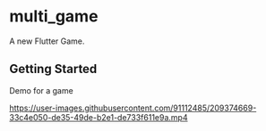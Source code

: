 # multi_game

A new Flutter Game.

## Getting Started

Demo for a game


https://user-images.githubusercontent.com/91112485/209374669-33c4e050-de35-49de-b2e1-de733f611e9a.mp4

